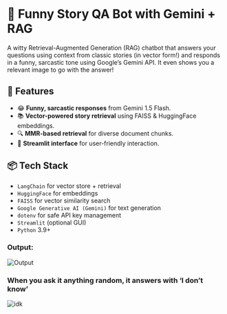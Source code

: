 # 🤡 Funny Story QA Bot with Gemini + RAG

A witty Retrieval-Augmented Generation (RAG) chatbot that answers your questions using context from classic stories (in vector form!) and responds in a funny, sarcastic tone using Google’s Gemini API. It even shows you a relevant image to go with the answer!

## 🧠 Features

- 😂 **Funny, sarcastic responses** from Gemini 1.5 Flash.
- 📚 **Vector-powered story retrieval** using FAISS & HuggingFace embeddings.
- 🔍 **MMR-based retrieval** for diverse document chunks.
- 💬 **Streamlit interface**  for user-friendly interaction.

## 📦 Tech Stack

- `LangChain` for vector store + retrieval
- `HuggingFace` for embeddings
- `FAISS` for vector similarity search
- `Google Generative AI (Gemini)` for text generation
- `dotenv` for safe API key management
- `Streamlit` (optional GUI)
- `Python` 3.9+

### Output:
![Output](https://github.com/user-attachments/assets/2900d584-ea1b-4c4c-8a68-82dd01f392cb)

### When you ask it anything random, it answers with ‘I don’t know’ 
![idk](https://github.com/user-attachments/assets/c3f4dce1-095f-4c42-9762-552067ff8c8f)

